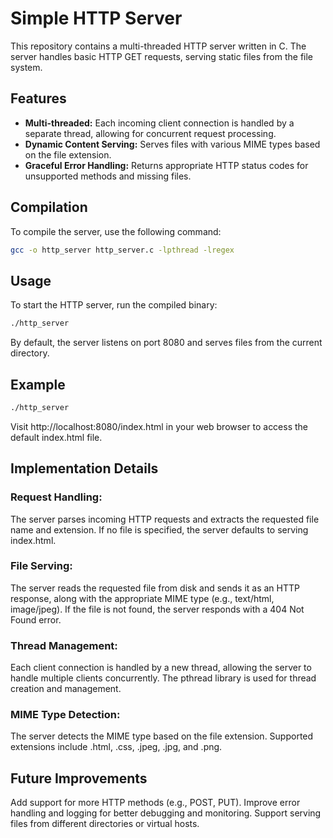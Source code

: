 # Simple HTTP Server

This repository contains a multi-threaded HTTP server written in C. The server handles basic HTTP GET requests, serving static files from the file system.

## Features

- **Multi-threaded:** Each incoming client connection is handled by a separate thread, allowing for concurrent request processing.
- **Dynamic Content Serving:** Serves files with various MIME types based on the file extension.
- **Graceful Error Handling:** Returns appropriate HTTP status codes for unsupported methods and missing files.

## Compilation

To compile the server, use the following command:

```bash
gcc -o http_server http_server.c -lpthread -lregex
```

## Usage
To start the HTTP server, run the compiled binary:

```bash
./http_server
```

By default, the server listens on port 8080 and serves files from the current directory.

## Example
```bash
./http_server
```
Visit http://localhost:8080/index.html in your web browser to access the default index.html file.

## Implementation Details
### Request Handling:

The server parses incoming HTTP requests and extracts the requested file name and extension.
If no file is specified, the server defaults to serving index.html.
### File Serving:

The server reads the requested file from disk and sends it as an HTTP response, along with the appropriate MIME type (e.g., text/html, image/jpeg).
If the file is not found, the server responds with a 404 Not Found error.
### Thread Management:

Each client connection is handled by a new thread, allowing the server to handle multiple clients concurrently.
The pthread library is used for thread creation and management.
### MIME Type Detection:

The server detects the MIME type based on the file extension. Supported extensions include .html, .css, .jpeg, .jpg, and .png.

## Future Improvements
Add support for more HTTP methods (e.g., POST, PUT).
Improve error handling and logging for better debugging and monitoring.
Support serving files from different directories or virtual hosts.
